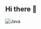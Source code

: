 ## Hi there 👋

<img alt="Java" src ="https://img.shields.io/badge/Java-ffffff.svg?&style=for-the-badge&logo=java&logoColor=white"/>
